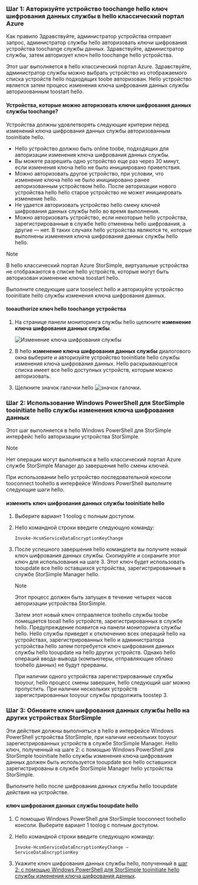 <!--author=SharS last changed: 12/01/15-->

### <a name="step-1-authorize-a-device-toochange-hello-service-data-encryption-key-in-hello-azure-classic-portal"></a>Шаг 1: Авторизуйте устройство toochange hello ключ шифрования данных службы в hello классический портал Azure
Как правило Здравствуйте, администратор устройства отправит запрос, администратор службы hello авторизовать ключи шифрования устройства toochange службы данных. Здравствуйте, администратор службы, затем авторизует ключ hello toochange hello устройства.

Этот шаг выполняется в hello классический портал Azure. Здравствуйте, администратор службы можно выбрать устройство из отображаемого списка устройств hello подходящих toobe авторизован. Hello устройство является затем процесс изменения ключа шифрования данных службы авторизованным toostart hello.

#### <a name="which-devices-can-be-authorized-toochange-service-data-encryption-keys"></a>Устройства, которые можно авторизовать ключи шифрования данных службы toochange?
Устройства должны удовлетворять следующие критерии перед изменений ключа шифрования данных службы авторизованным tooinitiate hello.

* Hello устройство должно быть online toobe, подходящих для авторизации изменения ключа шифрования данных службы.
* Вы можете разрешить одно устройство еще раз через 30 минут, если изменения ключа hello не было инициировано приветствия.
* Можно авторизовать другое устройство, при условии, что изменение ключа hello не было инициировано ранее авторизованным устройством hello. После авторизации нового устройства hello hello старое устройство не может инициировать изменение hello.
* Не удается авторизовать устройство hello смену ключей шифрования данных службы hello во время выполнения.
* Можно авторизовать устройство, если некоторые hello устройства, зарегистрированные в службе hello отменены hello шифрования, а другие — нет. В таких случаях hello устройства являются те, которые выполнены изменения ключа шифрования данных службы hello hello.

> [!NOTE]
> В hello классический портал Azure StorSimple, виртуальные устройства не отображаются в списке hello устройств, которые могут быть авторизован изменение ключа toostart hello.
> 
> 

Выполните следующие шаги tooselect hello и авторизуйте устройство tooinitiate hello службы изменения ключа шифрования данных.

#### <a name="tooauthorize-a-device-toochange-hello-key"></a>tooauthorize ключ hello toochange устройства
1. На странице панели мониторинга службы hello щелкните **изменение ключа шифрования данных службы**.
   
    ![Изменение ключа шифрования службы](./media/storsimple-change-data-encryption-key/HCS_ChangeServiceDataEncryptionKey-include.png)
2. В hello **изменение ключа шифрования данных службы** диалогового окна выберите и авторизуйте устройство tooinitiate hello службы изменения ключа шифрования данных. Hello раскрывающегося списка имеет все hello доступных устройств, которым можно авторизовать.
3. Щелкните значок галочки hello ![значок галочки](./media/storsimple-change-data-encryption-key/HCS_CheckIcon-include.png).

### <a name="step-2-use-windows-powershell-for-storsimple-tooinitiate-hello-service-data-encryption-key-change"></a>Шаг 2: Использование Windows PowerShell для StorSimple tooinitiate hello службы изменения ключа шифрования данных
Этот шаг выполняется в hello Windows PowerShell для StorSimple интерфейс hello авторизации устройства StorSimple.

> [!NOTE]
> Нет операции могут выполняться в hello классический портал Azure службе StorSimple Manager до завершения hello смены ключей.
> 
> 

При использовании hello устройство последовательной консоли tooconnect toohello в интерфейсе Windows PowerShell выполните следующие шаги hello.

#### <a name="tooinitiate-hello-service-data-encryption-key-change"></a>изменить ключ шифрования данных службы tooinitiate hello
1. Выберите вариант 1 toolog с полным доступом.
2. Hello командной строки введите следующую команду:
   
     `Invoke-HcsmServiceDataEncryptionKeyChange`
3. После успешного завершения hello командлета вы получите новый ключ шифрования данных службы. Скопируйте и сохраните этот ключ для использования на шаге 3. Этот ключ будет использовать tooupdate все hello оставшихся устройства, зарегистрированные в службе StorSimple Manager hello.
   
   > [!NOTE]
   > Этот процесс должен быть запущен в течение четырех часов авторизации устройства StorSimple.
   > 
   > 
   
   Затем этот новый ключ отправляется toohello службы toobe помещается tooall hello устройств, зарегистрированных в службе hello. Предупреждение появится на панели мониторинга службы hello. Hello службы приведет к отключению всех операций hello на устройствах, зарегистрированных hello и администратора устройства hello затем потребуется ключ шифрования данных службы hello tooupdate на hello других устройств. Однако hello операций ввода-вывода (компьютеры, отправляющие облако toohello данных) не будут прерваны.
   
   При наличии одного устройства зарегистрированные службы tooyour, hello процесс смены завершен, hello следующий шаг можно пропустить. При наличии нескольких устройств зарегистрированных tooyour службы продолжить toostep 3.

### <a name="step-3-update-hello-service-data-encryption-key-on-other-storsimple-devices"></a>Шаг 3: Обновите ключ шифрования данных службы hello на других устройствах StorSimple
Эти действия должны выполняться в hello в интерфейсе Windows PowerShell устройства StorSimple, при наличии нескольких tooyour зарегистрированных устройств в службе StorSimple Manager. Hello ключ, полученный на шаге 2: с помощью Windows PowerShell для StorSimple tooinitiate hello службы изменения ключа шифрования данных должен быть используется tooupdate все hello оставшихся зарегистрированы в службе StorSimple Manager hello устройства StorSimple.

Выполните hello после шифрования данных службы hello tooupdate действия на устройстве.

#### <a name="tooupdate-hello-service-data-encryption-key"></a>ключ шифрования данных службы tooupdate hello
1. С помощью Windows PowerShell для StorSimple tooconnect toohello консоли. Выберите вариант 1 toolog с полным доступом.
2. Hello командной строки введите следующую команду:
   
    `Invoke-HcsmServiceDataEncryptionKeyChange – ServiceDataEncryptionKey`
3. Укажите ключ шифрования данных службы hello, полученный в [шаг 2: с помощью Windows PowerShell для StorSimple tooinitiate hello службы изменения ключа шифрования данных](#to-initiate-the-service-data-encryption-key-change).

